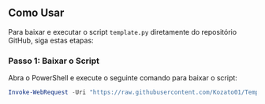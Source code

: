 ## Como Usar

Para baixar e executar o script `template.py` diretamente do repositório GitHub, siga estas etapas:

### Passo 1: Baixar o Script

Abra o PowerShell e execute o seguinte comando para baixar o script:

```powershell
Invoke-WebRequest -Uri "https://raw.githubusercontent.com/Kozato01/TemplateDE/main/template.py" -OutFile "template.py"
